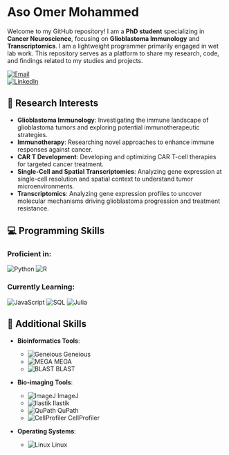 # Aso Omer Mohammed
Welcome to my GitHub repository! I am a **PhD student** specializing in **Cancer Neuroscience**, focusing on **Glioblastoma Immunology** and **Transcriptomics**. I am a lightweight programmer primarily engaged in wet lab work. This repository serves as a platform to share my research, code, and findings related to my studies and projects.

[![Email](https://img.shields.io/badge/Email-aso.mohammed@uniklinik-freiburg.de-blue?logo=gmail)](mailto:aso.mohammed@uniklinik-freiburg.de)  
[![LinkedIn](https://img.shields.io/badge/LinkedIn-Aso%20Mohammed-blue?logo=linkedin)](https://www.linkedin.com/in/aso-omer-mohammed-3a8897146/)

## 🔬 Research Interests

- **Glioblastoma Immunology**: Investigating the immune landscape of glioblastoma tumors and exploring potential immunotherapeutic strategies.
- **Immunotherapy**: Researching novel approaches to enhance immune responses against cancer.
- **CAR T Development**: Developing and optimizing CAR T-cell therapies for targeted cancer treatment.
- **Single-Cell and Spatial Transcriptomics**: Analyzing gene expression at single-cell resolution and spatial context to understand tumor microenvironments.
- **Transcriptomics**: Analyzing gene expression profiles to uncover molecular mechanisms driving glioblastoma progression and treatment resistance.

## 💻 Programming Skills

### Proficient in:

![Python](https://img.shields.io/badge/python-3670A0?style=for-the-badge&logo=python&logoColor=ffdd54)
![R](https://img.shields.io/badge/r-%23276DC3.svg?style=for-the-badge&logo=r&logoColor=white)

### Currently Learning:

![JavaScript](https://img.shields.io/badge/javascript-%23323330.svg?style=for-the-badge&logo=javascript&logoColor=%23F7DF1E)
![SQL](https://img.shields.io/badge/SQL-003B57?style=for-the-badge&logo=sql&logoColor=white)
![Julia](https://img.shields.io/badge/julia-%23A8B400.svg?style=for-the-badge&logo=julia&logoColor=white)

## 🔧 Additional Skills

- **Bioinformatics Tools**:
  - ![Geneious](https://img.shields.io/badge/Geneious-FFB300?style=for-the-badge&logo=geneious&logoColor=white) Geneious
  - ![MEGA](https://img.shields.io/badge/MEGA-2E2A26?style=for-the-badge&logo=mega&logoColor=white) MEGA
  - ![BLAST](https://img.shields.io/badge/BLAST-5C5C5C?style=for-the-badge&logo=blast&logoColor=white) BLAST

- **Bio-imaging Tools**:
  - ![ImageJ](https://img.shields.io/badge/ImageJ-000000?style=for-the-badge&logo=imagej&logoColor=white) ImageJ
  - ![Ilastik](https://img.shields.io/badge/Ilastik-00A3E0?style=for-the-badge&logo=ilastik&logoColor=white) Ilastik
  - ![QuPath](https://img.shields.io/badge/QuPath-FFB300?style=for-the-badge&logo=qupath&logoColor=white) QuPath
  - ![CellProfiler](https://img.shields.io/badge/CellProfiler-2A9D8F?style=for-the-badge&logo=cellprofiler&logoColor=white) CellProfiler

- **Operating Systems**:
  - ![Linux](https://img.shields.io/badge/Linux-FCC624?style=for-the-badge&logo=linux&logoColor=black) Linux


